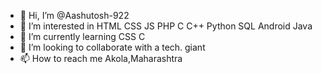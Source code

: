 - 👋 Hi, I’m @Aashutosh-922
- 👀 I’m interested in HTML CSS JS  PHP C C++ Python SQL Android Java 
- 🌱 I’m currently learning CSS C
- 💞️ I’m looking to collaborate with a tech. giant
- 📫 How to reach me Akola,Maharashtra

<!---
Aashutosh-922/Aashutosh-922 is a ✨ special ✨ repository because its `README.md` (this file) appears on your GitHub profile.
You can click the Preview link to take a look at your changes.
--->
